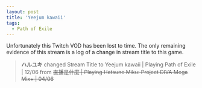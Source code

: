 ```yaml
---
layout: post
title: 'Yeejum kawaii'
tags:
  - Path of Exile
---
```


Unfortunately this Twitch VOD has been lost to time. The only remaining evidence of this stream is a log of a change in
stream title to this game.

> **ハルユキ** changed Stream Title to Yeejum kawaii &#124; Playing Path of Exile &#124; 12/06 from ~~直播是什麼 &#124; Playing Hatsune Miku: Project DIVA Mega Mix+ &#124; 04/06~~
